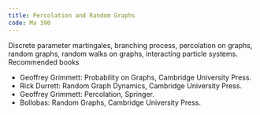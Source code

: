 ```yaml
---
title: Percolation and Random Graphs
code: Ma 390
---
```

Discrete parameter martingales, branching process, percolation on graphs,
random graphs, random walks on graphs, interacting particle systems.
 
Recommended books

* Geoffrey Grimmett: Probability on Graphs, Cambridge University Press.
* Rick Durrett: Random Graph Dynamics, Cambridge University Press.
* Geoffrey Grimmett: Percolation, Springer.
* Bollobas: Random Graphs, Cambridge University Press.

